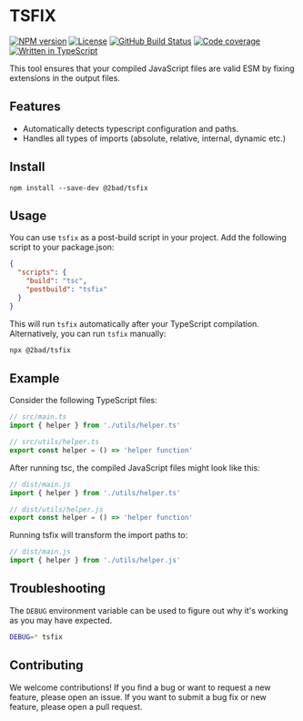 # TSFIX

[![NPM version](https://img.shields.io/npm/v/@2bad/tsfix)](https://www.npmjs.com/package/@2bad/tsfix)
[![License](https://img.shields.io/npm/l/@2bad/tsfix)](https://www.npmjs.com/package/@2bad/tsfix)
[![GitHub Build Status](https://img.shields.io/github/actions/workflow/status/2BAD/tsfix/build.yml)](https://github.com/2BAD/tsfix/actions/workflows/build.yml)
[![Code coverage](https://img.shields.io/codecov/c/github/2BAD/tsfix)](https://codecov.io/gh/2BAD/tsfix)
[![Written in TypeScript](https://img.shields.io/github/languages/top/2BAD/tsfix)](https://github.com/2BAD/tsfix/search?l=typescript)

This tool ensures that your compiled JavaScript files are valid ESM by fixing extensions in the output files.

## Features

- Automatically detects typescript configuration and paths.
- Handles all types of imports (absolute, relative, internal, dynamic etc.)

## Install

```shell
npm install --save-dev @2bad/tsfix
```

## Usage

You can use `tsfix` as a post-build script in your project. Add the following script to your package.json:

```json
{
  "scripts": {
    "build": "tsc",
    "postbuild": "tsfix"
  }
}
```

This will run `tsfix` automatically after your TypeScript compilation. Alternatively, you can run `tsfix` manually:

```sh
npx @2bad/tsfix
```

## Example

Consider the following TypeScript files:

```typescript
// src/main.ts
import { helper } from './utils/helper.ts'

// src/utils/helper.ts
export const helper = () => 'helper function'
```

After running tsc, the compiled JavaScript files might look like this:

```javascript
// dist/main.js
import { helper } from './utils/helper.ts'

// dist/utils/helper.js
export const helper = () => 'helper function'
```

Running tsfix will transform the import paths to:

```javascript
// dist/main.js
import { helper } from './utils/helper.js'
```

## Troubleshooting

The `DEBUG` environment variable can be used to figure out why it's working as you may have expected.

```sh
DEBUG=* tsfix
```

## Contributing

We welcome contributions! If you find a bug or want to request a new feature, please open an issue. If you want to submit a bug fix or new feature, please open a pull request.
